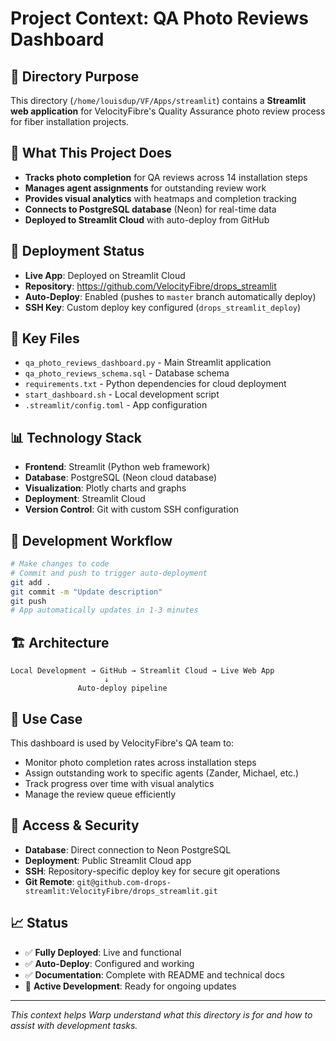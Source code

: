 # Project Context: QA Photo Reviews Dashboard

## 📍 Directory Purpose
This directory (`/home/louisdup/VF/Apps/streamlit`) contains a **Streamlit web application** for VelocityFibre's Quality Assurance photo review process for fiber installation projects.

## 🎯 What This Project Does
- **Tracks photo completion** for QA reviews across 14 installation steps
- **Manages agent assignments** for outstanding review work
- **Provides visual analytics** with heatmaps and completion tracking
- **Connects to PostgreSQL database** (Neon) for real-time data
- **Deployed to Streamlit Cloud** with auto-deploy from GitHub

## 🚀 Deployment Status
- **Live App**: Deployed on Streamlit Cloud
- **Repository**: https://github.com/VelocityFibre/drops_streamlit
- **Auto-Deploy**: Enabled (pushes to `master` branch automatically deploy)
- **SSH Key**: Custom deploy key configured (`drops_streamlit_deploy`)

## 🔧 Key Files
- `qa_photo_reviews_dashboard.py` - Main Streamlit application
- `qa_photo_reviews_schema.sql` - Database schema
- `requirements.txt` - Python dependencies for cloud deployment
- `start_dashboard.sh` - Local development script
- `.streamlit/config.toml` - App configuration

## 📊 Technology Stack
- **Frontend**: Streamlit (Python web framework)
- **Database**: PostgreSQL (Neon cloud database)
- **Visualization**: Plotly charts and graphs
- **Deployment**: Streamlit Cloud
- **Version Control**: Git with custom SSH configuration

## 🔄 Development Workflow
```bash
# Make changes to code
# Commit and push to trigger auto-deployment
git add .
git commit -m "Update description"
git push
# App automatically updates in 1-3 minutes
```

## 🏗️ Architecture
```
Local Development → GitHub → Streamlit Cloud → Live Web App
                     ↓
               Auto-deploy pipeline
```

## 🎯 Use Case
This dashboard is used by VelocityFibre's QA team to:
- Monitor photo completion rates across installation steps
- Assign outstanding work to specific agents (Zander, Michael, etc.)
- Track progress over time with visual analytics
- Manage the review queue efficiently

## 🔐 Access & Security
- **Database**: Direct connection to Neon PostgreSQL
- **Deployment**: Public Streamlit Cloud app
- **SSH**: Repository-specific deploy key for secure git operations
- **Git Remote**: `git@github.com-drops-streamlit:VelocityFibre/drops_streamlit.git`

## 📈 Status
- ✅ **Fully Deployed**: Live and functional
- ✅ **Auto-Deploy**: Configured and working
- ✅ **Documentation**: Complete with README and technical docs
- 🔄 **Active Development**: Ready for ongoing updates

---
*This context helps Warp understand what this directory is for and how to assist with development tasks.*
